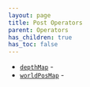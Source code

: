 ```yaml
---
layout: page
title: Post Operators
parent: Operators
has_children: true
has_toc: false
---
```


* [`depthMap`](depthMap/) - 
* [`worldPosMap`](worldPosMap/) -
